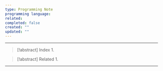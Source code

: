 ```yaml
---
type: Programming Note
programming language: 
related: 
completed: false
created: ""
updated: ""
---
```

---

>[!abstract] Index
>1. 

>[!abstract] Related
>1. 

---
